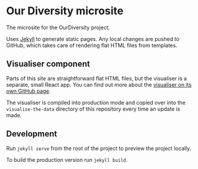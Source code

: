 # Our Diversity microsite

The microsite for the OurDiversity project.

Uses [Jekyll](https://jekyllrb.com) to generate static pages. Any local changes are pushed to GitHub, which takes care of rendering flat HTML files from templates.

## Visualiser component

Parts of this site are straightforward flat HTML files, but the visualiser is a separate, small React app. You can find out more about the [visualiser on its own GitHub page](https://github.com/Doteveryone/diversity-tool-visualiser).

The visualiser is compiled into production mode and copied over into the `visualise-the-data` directory of this repository every time an update is made.

## Development

Run `jekyll serve` from the root of the project to preview the project locally.

To build the production version run `jekyll build`.
